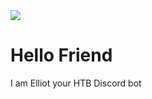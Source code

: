 <img src="https://external-content.duckduckgo.com/iu/?u=https%3A%2F%2Fres.cloudinary.com%2Fteepublic%2Fimage%2Fprivate%2Fs--LNJgNVKG--%2Ft_Preview%2Fb_rgb%3A191919%2Cc_limit%2Cf_auto%2Ch_630%2Cq_90%2Cw_630%2Fv1472894386%2Fproduction%2Fdesigns%2F664515_1.jpg&f=1&nofb=1&ipt=3fcaa8e84e809d5ac81a2b32dc6e6993145dc4540170ebfc52ec7cbb67ef948b&ipo=images">


# Hello Friend
I am Elliot your HTB Discord bot